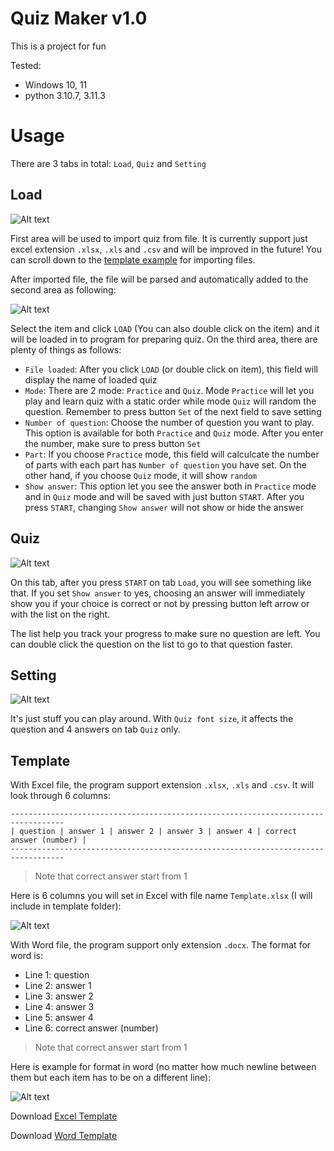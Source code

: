 # Quiz Maker v1.0

This is a project for fun

Tested:
- Windows 10, 11
- python 3.10.7, 3.11.3

# Usage

There are 3 tabs in total: `Load`, `Quiz` and `Setting`

## Load

![Alt text](images/tab-load.png)

First area will be used to import quiz from file. It is currently support just excel extension `.xlsx`, `.xls` and `.csv` and will be improved in the future! You can scroll down to the [template example](#template) for importing files.

After imported file, the file will be parsed and automatically added to the second area as following:

![Alt text](images/tab-load-second-area.png)

Select the item and click `LOAD` (You can also double click on the item) and it will be loaded in to program for preparing quiz. On the third area, there are plenty of things as follows:

- `File loaded`: After you click `LOAD` (or double click on item), this field will display the name of loaded quiz
- `Mode`: There are 2 mode: `Practice` and `Quiz`. Mode `Practice` will let you play and learn quiz with a static order while mode `Quiz` will random the question. Remember to press button `Set` of the next field to save setting
- `Number of question`: Choose the number of question you want to play. This option is available for both `Practice` and `Quiz` mode. After you enter the number, make sure to press button `Set`
- `Part`: If you choose `Practice` mode, this field will calculcate the number of parts with each part has `Number of question` you have set. On the other hand, if you choose `Quiz` mode, it will show `random`
- `Show answer`: This option let you see the answer both in `Practice` mode and in `Quiz` mode and will be saved with just button `START`. After you press `START`, changing `Show answer` will not show or hide the answer

## Quiz

![Alt text](images/quiz-tab.png)

On this tab, after you press `START` on tab `Load`, you will see something like that. If you set `Show answer` to yes, choosing an answer will immediately show you if your choice is correct or not by pressing button left arrow or with the list on the right.

The list help you track your progress to make sure no question are left. You can double click the question on the list to go to that question faster.

## Setting

![Alt text](images/tab-setting.png)

It's just stuff you can play around. With `Quiz font size`, it affects the question and 4 answers on tab `Quiz` only.

## Template

With Excel file, the program support extension `.xlsx`, `.xls` and `.csv`. It will look through 6 columns:

```
----------------------------------------------------------------------------------
| question | answer 1 | answer 2 | answer 3 | answer 4 | correct answer (number) |
----------------------------------------------------------------------------------
```

> Note that correct answer start from 1

Here is 6 columns you will set in Excel with file name `Template.xlsx` (I will include in template folder):

![Alt text](images/excel-template.png)

With Word file, the program support only extension `.docx`. The format for word is:

- Line 1: question
- Line 2: answer 1
- Line 3: answer 2
- Line 4: answer 3
- Line 5: answer 4
- Line 6: correct answer (number)

> Note that correct answer start from 1

Here is example for format in word (no matter how much newline between them but each item has to be on a different line):

![Alt text](images/word-template.png)

Download [Excel Template](./template/Template.xlsx)

Download [Word Template](./template/Template.docx)